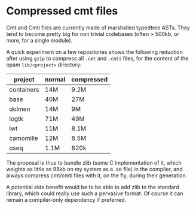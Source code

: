 
# Compressed cmt files

Cmt and Cmti files are currently made of marshalled typedtree ASTs. They tend
to become pretty big for non trivial codebases (often > 500kb, or more, for a single module).

A quick experiment on a few repositories shows
the following reduction after using `gzip` to compress all `.cmt` and `.cmti` files,
for the content of the opam `lib/<project>` directory:

| project | normal | compressed |
| --- | --- | --- |
| containers | 14M | 9.2M |
| base | 40M | 27M |
| dolmen | 14M | 9M |
| logtk | 71M | 49M |
| lwt | 11M | 8.1M |
| camomille | 12M | 8.5M |
| oseq | 1.1M | 820k |

The proposal is thus to bundle zlib (some C implementation of it, which weights as little
as 98kb on my system as a .so file) in the compiler, and always compress cmt/cmti files
with it, on the fly, during their generation.

A potential side benefit would be to be able to add zlib to the standard library,
which could really use such a pervasive format. Of course it can remain a compiler-only
dependency if preferred.
